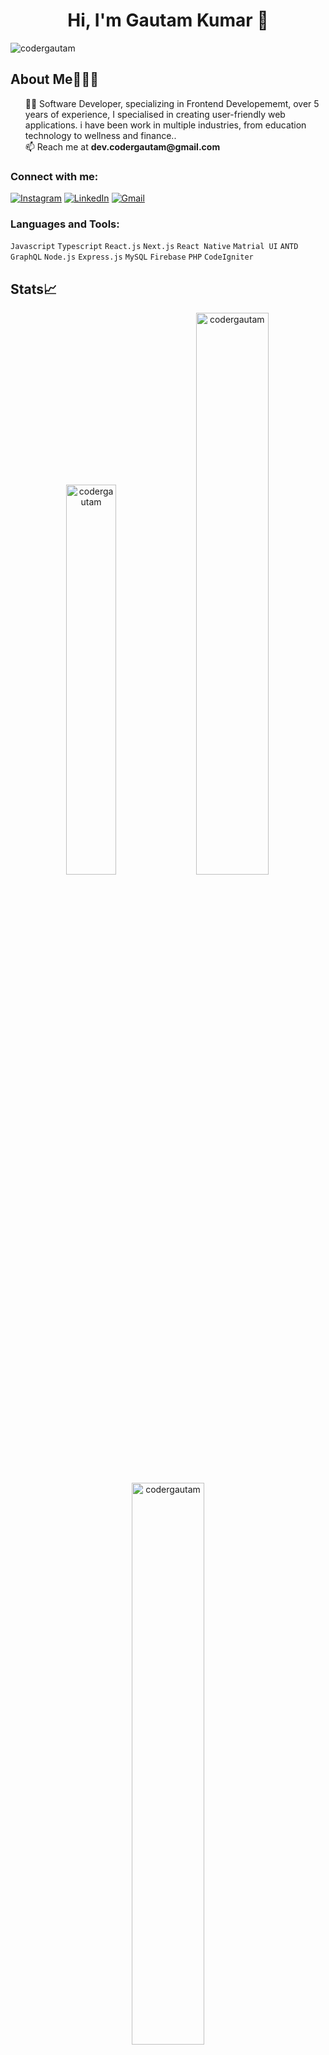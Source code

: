 <meta name="title" content="Gautam Kumar">
<meta name="description" content="Software Developer, specializing in Frontend Developement. Passionate about building impactful solutions. Always exploring new technologies.">
<meta name="keyword" content="Gautam Kumar, Gautam, codergautam, coder gautam, coder gautam Github, Github">

<h1 align="center">Hi, I'm Gautam Kumar  👋</h1>
<p align="left"> <img src="https://komarev.com/ghpvc/?username=dev-codergautam&label=Profile%20views&color=1c87ca&style=flat" alt="codergautam" /> </p>

<h2>About Me🧑🏼‍💻</h2>

<ul type="none">
    <li>👨‍💻 Software Developer, specializing in Frontend Developememt, over 5 years of experience, I specialised in creating user-friendly web applications. i have been work in multiple industries, from education technology to wellness and finance.. </li>
    <li>📫 Reach me at <strong>dev.codergautam@gmail.com</strong></li>
<!--     <li>💻 Check my Devfolio <a href="https://codergautam.com">here</a></li> -->
</ul>

<h3 align="left">Connect with me:</h3>

[![Instagram](https://img.shields.io/badge/Instagram-%23E4405F.svg?logo=Instagram&logoColor=white)](https://instagram.com/codergautam)
[![LinkedIn](https://img.shields.io/badge/LinkedIn-%230077B5.svg?logo=linkedin&logoColor=white)](https://linkedin.com/in/codergautam) 
[![Gmail](https://img.shields.io/badge/Gmail-D14836?logo=gmail&logoColor=white)](mailto:dev.codergautam@gmail.com) 

<h3 align="left">Languages and Tools:</h3>

`Javascript` 
`Typescript`
`React.js`
`Next.js`
`React Native`
`Matrial UI`
`ANTD`
`GraphQL`
`Node.js`
`Express.js`
`MySQL`
`Firebase`
`PHP`
`CodeIgniter`


## Stats📈

<p align="center">
<img width="40%" src="https://github-readme-stats-ssahibsingh.vercel.app/api/top-langs/?username=dev-codergautam&theme=react&hide_border=true&include_all_commits=true&count_private=true&layout=compact&langs_count=8&exclude_repo=Jekyll-Default-Website&border_radius=10&bg_color=0D1117" alt="codergautam" /> 
<img width="48%" src="https://github-readme-stats.vercel.app/api?username=ssahibsingh&theme=react&hide_border=true&count_private=true&line_height=30&show_icons=true&custom_title=Github%20Stats&border_radius=10&bg_color=0D1117" alt="codergautam" />
    
<img width="48%" src="https://streak-stats.demolab.com/?user=dev-codergautam&theme=react&hide_border=true&background=0D1117" alt="codergautam" />
</p>
